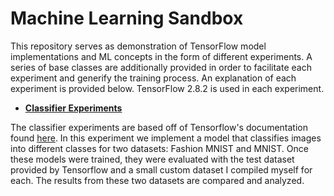# Machine Learning Sandbox

This repository serves as demonstration of TensorFlow model implementations and ML concepts in the form of different
experiments. A series of base classes are additionally provided in order to facilitate each experiment and generify the
training process. An explanation of each experiment is provided below. TensorFlow 2.8.2 is used in each experiment.

- [**Classifier Experiments**](image_classifier_experiment/README.md)

The classifier experiments are based off of Tensorflow's documentation
found [here](https://www.tensorflow.org/tutorials/keras/classification). In this experiment we implement a model that
classifies images into different classes for two datasets: Fashion MNIST and MNIST. Once these models were trained, they
were evaluated with the test dataset provided by Tensorflow and a small custom dataset I compiled myself for each. The
results from these two datasets are compared and analyzed.
